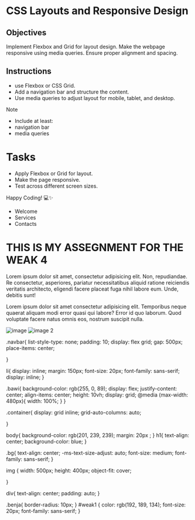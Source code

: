 # CSS Layouts and Responsive Design

## Objectives

Implement Flexbox and Grid for layout design.
Make the webpage responsive using media queries.
Ensure proper alignment and spacing.

## Instructions

- use Flexbox or CSS Grid.
- Add a navigation bar and structure the content.
- Use media queries to adjust layout for mobile, tablet, and desktop.

>[!NOTE]
>  - Include at least:
>  - navigation bar
>  - media queries

# Tasks

- Apply Flexbox or Grid for layout.
- Make the page responsive.
- Test across different screen sizes.

Happy Coding! 💻✨


<!DOCTYPE html>
<html lang="fr">
<head>
    <meta charset="UTF-8">
    <meta name="viewport" content="width=device-width, initial-scale=1.0">
    <title>W3_assegnment</title>
    <link rel="stylesheet" href="style.css">
</head>
<body>
    <nav class="bawi">
        <ul class="navbar">
            <li>Welcome</li>
            <li>Services</li>
            <li>Contacts</li>
        </ul>
    </nav>
    <h1>THIS IS MY ASSEGNMENT FOR THE WEAK 4</h1>
    <div class="container">
        <p id="weak1">Lorem ipsum dolor sit amet, consectetur adipisicing elit. Non, repudiandae. Re
            consectetur, asperiores, pariatur necessitatibus aliquid ratione 
           reiciendis veritatis architecto, eligendi facere placeat fuga nihil labore eum. Unde, debitis sunt!</p>
           <p class="bg">Lorem ipsum dolor sit amet consectetur adipisicing elit. Temporibus neque 
            quaerat aliquam modi error quasi qui labore? Error id quo laborum. Quod voluptate
             facere natus omnis eos, nostrum suscipit nulla.</p>
    </div>
    <div><img src="3.jpg" alt="image"  class="benja" srcset="3.jpg 1200W, 3.jpg 768w, 3.jpg 546w" sizes="(max-width: 768px) 100vw , 50vw">
        <img src="pc1.jpg" alt="image 2"  class="benja">
    </div>
    
    
</body>
</html>



.navbar{
    list-style-type: none;
    padding: 10;
    display: flex grid;
    gap: 500px;
    place-items: center;

}

li{
    display: inline;
    margin: 150px;
    font-size: 20px;
    font-family: sans-serif;
    display: inline;
}

.bawi{
    background-color: rgb(255, 0, 89);
    display: flex;
    justify-content: center;
    align-items: center;
    height: 10vh;
    display: grid;
    @media (max-width: 480px){
        width: 100%;
    }
}

.container{
    display: grid inline;
    grid-auto-columns: auto;
    
}


body{
    background-color: rgb(201, 239, 239);
    margin: 20px ;
}
h1{
    text-align: center;
    background-color: blue;
}

.bg{
    text-align: center;
    -ms-text-size-adjust: auto;
    font-size: medium;
    font-family: sans-serif;
}

img {
    width: 500px;
    height: 400px;
    object-fit: cover;  
    
}

div{
    text-align: center;
    padding: auto;
}

.benja{
    border-radius: 10px;
}
#weak1 {
    color: rgb(192, 189, 134);
    font-size: 20px;
    font-family: sans-serif;
}



